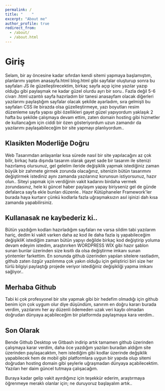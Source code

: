 ```yaml
---
permalink: /
title: "    "
excerpt: "About me"
author_profile: true
redirect_from: 
  - /about/
  - /about.html
---
```


Giriş
======
Selam, bir ay öncesine kadar sıfırdan kendi sitemi yapmaya başlamıştım, planlarımı yaptım anasayfa.html blog.html gibi sayfalar oluşturup sonra bu sayfaları JS ile güzelleştirecektim, birkaç sayfa açıp içine yazılar yazıp olduğu gibi paylaşmak ne kadar güzel olurdu ayrı bir soru..
  Fazla değil 5-6 civarı .html uzantılı sayfa hazırladım bir tanesi anasayfam olacak diğerleri yazılarımı paylaştığım sayfalar olacak şekilde ayarladım, sıra gelmişti bu sayfaları CSS ile birazda olsa güzelleştirmeye, yazı boyutları resim düzenleme sayfa yapısı gibi özellikleri gayet güzel yapıyordum yaklaşık 2 hafta bu şekilde çalışmaya devam ettim, zaten domain hosting gibi hizmetler de kullancağım için ciddi bir özen gösteriyordum uzun zamandır da yazılarımı paylaşabileceğim bir site yapmayı planlıyordum..

Klasikten Moderliğe Doğru 
------
Web Tasarımdan anlayanlar kısa sürede nasıl bir site yapılacağını az çok bilir, birkaç hata dışında tasarım olarak gayet sade bir tasarım ile sitenizi hazırlamış olursunuz, gel gelelim ileride değişiklik yapmak istediğiniz zaman büyük bir zahmete girmek zorunda olacağınız, sitenizin bütün tasarımını değiştirmek istediniz aynı zamanda yazılarınız korunsun istiyorsunuz, hazır olun.. Siteyi yapmak için verdiğinin vakit kadarını birdaha vermek zorundasınız, hele ki güncel haber paylaşım yapay biriyseniz gel de günde defalarca sayfa ekle bunları düzenle.. Hazır Kütüphaneler Framework'ler burada haya kurtarır çünkü kodlarla fazla uğraşmaksızın asıl işinizi dah kısa zamanda yapabilirsiniz.

Kullanasak ne kaybederiz ki..
------
Bütün yazdığım kodları hazırladığım sayfaları ne varsa sildim tabi yazılarım hariç, dedim ki vakit varken daha az kod ile daha fazla iş yapabileceğim değişikliK istediğim zaman bütün yapıyı değilde birkaç kod değiştirip yoluma devam edeyim istedim, araştırırken WORDPRESS WİX gibi hazır şablon sunan bunlar üzerinden size kısıtlı da olsa değiştirme imkanı sunan yöntemler farkettim. En sonunda github üzerinden yapılan sitelere rastladım, github zaten özgür yazılımma çok yakın olduğu için geliştirici biri size her türlü bilgiyi paylaştığı projede veriyor istediğiniz değişikliği yapma imkanı sağlıyor..


Merhaba Github
------
Tabi ki çok profesyonel bir site yapmak gibi bir hedefim olmadığı için github benim için çok uygum olur diye düşündüm, sanırım en doğru kararı burada verdim, yazılarımı her ay düzenli ödemeden uzak veri kaybı olmadan doğrudan dünyaya açabileceğim bir platformda paylaşmaya kara verdim..

Son Olarak
------
Bende Github Desktop ve Gitbash indirip artık tamamen github üzerinden çalışmaya karar verdim, daha öce yazdığım yazıları buradan aldığım site üzerinden paylaşacaktım, hem istediğim gibi kodlar üzerinde değşiklik yapabilecek hem de mobil gibi platformlara uygun bir yapıda olup sitemi doğrudan hosting domain gibi şeylerle uğraşmadan dünyaya açabilecektim. Yazıları her daim güncel tutmaya çalışacağım.

Buraya kadar gelip vakit ayırdığınız için teşekkür ederim, araştırmaya öğrenmeye meraklı olanlar için; ne duruyoruz başlayalım artık..
